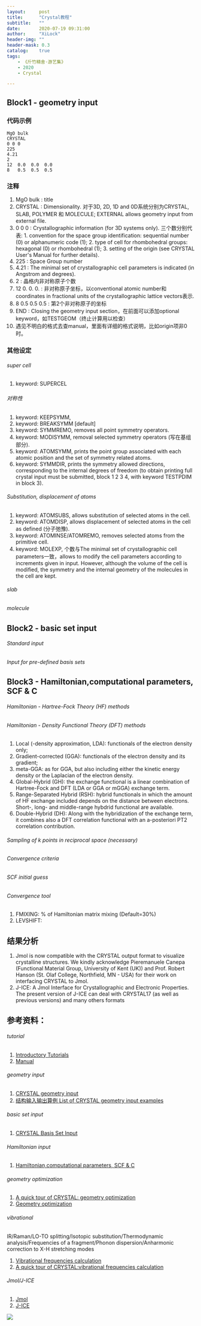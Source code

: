 ```yaml
---
layout:     post
title:      "Crystal教程"
subtitle:   ""
date:       2020-07-19 09:31:00
author:     "XiLock"
header-img: ""
header-mask: 0.3
catalog:    true
tags:
    - 《斤竹精舍·游艺集》
    - 2020
    - Crystal

---
```


## Block1 - geometry input

### 代码示例
```
MgO bulk
CRYSTAL
0 0 0
225
4.21
2
12  0.0  0.0  0.0
8   0.5  0.5  0.5
```

### 注释

1. MgO bulk : title
1. CRYSTAL : Dimensionality. 对于3D, 2D, 1D and 0D系统分别为CRYSTAL, SLAB, POLYMER 和 MOLECULE; EXTERNAL allows geometry input from external file.
1. 0 0 0 : Crystallographic information (for 3D systems only). 三个数分别代表: 1. convention for the space group identification: sequential number (0) or alphanumeric code (1); 2. type of cell for rhombohedral groups: hexagonal (0) or rhombohedral (1); 3. setting of the origin (see CRYSTAL User's Manual for further details).
1. 225 : Space Group number
1. 4.21 : The minimal set of crystallographic cell parameters is indicated (in Angstrom and degrees).
1. 2 : 晶格内非对称原子个数
1. 12 0.    0.    0. : 非对称原子坐标，以conventional atomic number和coordinates in fractional units of the crystallographic lattice vectors表示.
1. 8 0.5   0.5   0.5 : 第2个非对称原子的坐标
1. END : Closing the geometry input section，在前面可以添加optional keyword，如TESTGEOM（终止计算用以检查）
1. 遇见不明白的格式去查manual，里面有详细的格式说明，比如origin项非0时。

### 其他设定
###### super cell
1. keyword: SUPERCEL
###### 对称性
1. keyword: KEEPSYMM, 
1. keyword: BREAKSYMM [default] 
1. keyword: SYMMREMO, removes all point symmetry operators.
1. keyword: MODISYMM, removal selected symmetry operators (写在基组部分).
1. keyword: ATOMSYMM, prints the point group associated with each atomic position and the set of symmetry related atoms.
1. keyword: SYMMDIR, prints the symmetry allowed directions, corresponding to the internal degrees of freedom (to obtain printing full crystal input must be submitted, block 1 2 3 4, with keyword TESTPDIM in block 3).
###### Substitution, displacement of atoms
1. keyword: ATOMSUBS, allows substitution of selected atoms in the cell.
1. keyword: ATOMDISP, allows displacement of selected atoms in the cell as defined (分子弛豫). 
1. keyword: ATOMINSE/ATOMREMO, removes selected atoms from the primitive cell. 
1. keyword: MOLEXP, 个数与The minimal set of crystallographic cell parameters一致，allows to modify the cell parameters according to increments given in input. However, although the volume of the cell is modified, the symmetry and the internal geometry of the molecules in the cell are kept.
###### slab
###### molecule


## Block2 - basic set input 
###### Standard input
###### Input for pre-defined basis sets

## Block3 - Hamiltonian,computational parameters, SCF & C
###### Hamiltonian - Hartree-Fock Theory (HF) methods
###### Hamiltonian - Density Functional Theory  (DFT) methods
1. Local (-density approximation, LDA): functionals of the electron density only;
1. Gradient-corrected (GGA): functionals of the electron density and its gradient;
1. meta-GGA: as for GGA, but also including either the kinetic energy density or the Laplacian of the electron density.
1. Global-Hybrid (GH): the exchange functional is a linear combination of Hartree-Fock and DFT (LDA or GGA or mGGA) exchange term.
1. Range-Separated Hybrid (RSH): hybrid functionals in which the amount of HF exchange included depends on the distance between electrons. Short-, long- and middle-range hybdrid functional are available.
1. Double-Hybrid (DH): Along with the hybridization of the exchange term, it combines also a DFT correlation functional with an a-posteriori PT2 correlation contribution.
###### Sampling of k points in reciprocal space (necessary)
###### Convergence criteria
###### SCF initial guess
###### Convergence tool
1. FMIXING: % of Hamiltonian matrix mixing (Default=30%)
1. LEVSHIFT: 

## 结果分析
1. Jmol is now compatible with the CRYSTAL output format to visualize crystalline structures.
We kindly acknowledge Pieremanuele Canepa (Functional Material Group, University of Kent (UK)) and Prof. Robert Hanson (St. Olaf College, Northfield, MN - USA) for their work on interfacing CRYSTAL to Jmol.
1. J-ICE: A Jmol Interface for Crystallographic and Electronic Properties.
The present version of J-ICE can deal with CRYSTAL17 (as well as previous versions) and many others formats

## 参考资料：
###### tutorial
1. [Introductory Tutorials](http://tutorials.crystalsolutions.eu/tutorial.html?td=barebone&tf=basic_tutorials)
1. [Manual](https://molakirlee.github.io/attachment/crystal/crystal14.pdf)
###### geometry input
1. [CRYSTAL geometry input](http://tutorials.crystalsolutions.eu/tutorial.html?td=geometry&tf=geom_tut)
1. [结构输入输出算例 List of CRYSTAL geometry input examples](http://tutorials.crystalsolutions.eu/tutorial.html?td=geometry&tf=list) 
###### basic set input
1. [CRYSTAL Basis Set Input](http://tutorials.crystalsolutions.eu/tutorial.html?td=basis_set&tf=basis_set_tut)
###### Hamiltonian input
1. [Hamiltonian,computational parameters, SCF & C](http://tutorials.crystalsolutions.eu/tutorial.html?td=hamil_scf&tf=hamil_scf_tut)
###### geometry optimization
1. [A quick tour of CRYSTAL: geometry optimization](http://tutorials.crystalsolutions.eu/tutorial.html?td=others&tf=quick_opt)
1. [Geometry optimization](http://tutorials.crystalsolutions.eu/tutorial.html?td=optgeom&tf=opt_tut)
###### vibrational
IR/Raman/LO-TO splitting/Isotopic substitution/Thermodynamic analysis/Frequencies of a fragment/Phonon dispersion/Anharmonic correction to X-H stretching modes    
1. [Vibrational frequencies calculation](http://tutorials.crystalsolutions.eu/tutorial.html?td=vibfreq&tf=vibfreq_tut#ref1)
1. [A quick tour of CRYSTAL:vibrational frequencies calculation](http://tutorials.crystalsolutions.eu/tutorial.html?td=others&tf=quick_freq)
###### Jmol/J-ICE
1. [Jmol](http://jmol.sourceforge.net/#Features)
1. [J-ICE](http://j-ice.sourceforge.net/)

![](/img/wc-tail.GIF)

